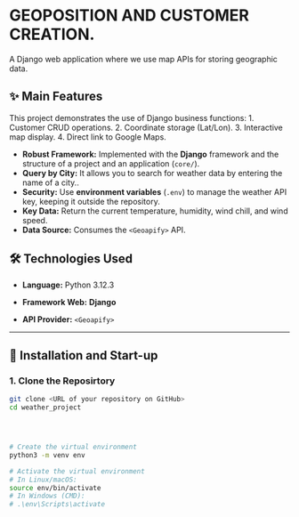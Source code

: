 # GEOPOSITION AND CUSTOMER CREATION.


A Django web application where we use map APIs for storing geographic data.



## ✨ Main Features

This project demonstrates the use of Django business functions: 1. Customer CRUD operations. 2. Coordinate storage (Lat/Lon). 3. Interactive map display. 4. Direct link to Google Maps.

* **Robust Framework:** Implemented with the **Django** framework and the structure of a project and an application (`core/`).
* **Query by City:** It allows you to search for weather data by entering the name of a city..
* **Security:** Use **environment variables** (`.env`) to manage the weather API key, keeping it outside the repository.
* **Key Data:** Return the current temperature, humidity, wind chill, and wind speed.
* **Data Source:** Consumes the `<Geoapify>` API.





## 🛠️ Technologies Used

* **Language:** Python 3.12.3
* **Framework Web:** **Django**


* **API Provider:** `<Geoapify>`





---

## 🚀 Installation and Start-up


### 1. Clone the Reposirtory

```bash
git clone <URL of your repository on GitHub>
cd weather_project




# Create the virtual environment
python3 -m venv env

# Activate the virtual environment
# In Linux/macOS:
source env/bin/activate
# In Windows (CMD):
# .\env\Scripts\activate
